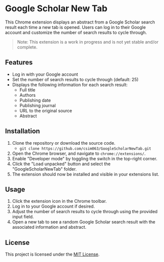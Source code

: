 # Google Scholar New Tab

This Chrome extension displays an abstract from a Google Scholar search result each time a new tab is opened. Users can log in to their Google account and customize the number of search results to cycle through.

> Note: This extension is a work in progress and is not yet stable and/or complete.

## Features

- Log in with your Google account
- Set the number of search results to cycle through (default: 25)
- Displays the following information for each search result:
  - Full title
  - Authors
  - Publishing date
  - Publishing journal
  - URL to the original source
  - Abstract

## Installation

1. Clone the repository or download the source code.
   - `git clone https://github.com/csim063/GoogleScholarNewTab.git`
2. Open the Chrome browser, and navigate to `chrome://extensions/`.
3. Enable "Developer mode" by toggling the switch in the top-right corner.
4. Click the "Load unpacked" button and select the "GoogleScholarNewTab" folder.
5. The extension should now be installed and visible in your extensions list.

## Usage

1. Click the extension icon in the Chrome toolbar.
2. Log in to your Google account if desired.
3. Adjust the number of search results to cycle through using the provided input field.
4. Open a new tab to see a random Google Scholar search result with the associated information and abstract.

## License

This project is licensed under the [MIT License](LICENSE).
